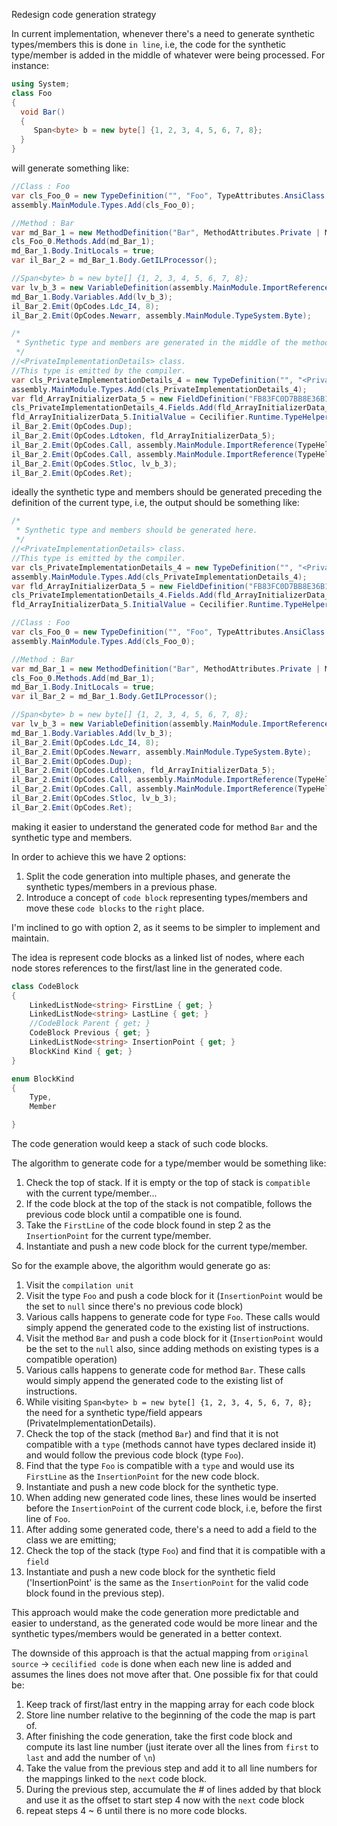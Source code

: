 Redesign code generation strategy

In current implementation, whenever there's a need to generate synthetic types/members this is done `in line`, i.e, the code for the synthetic type/member is added in the middle of whatever were being processed. For instance:

```C#
using System;
class Foo
{
  void Bar()
  {
     Span<byte> b = new byte[] {1, 2, 3, 4, 5, 6, 7, 8};
  }
}
```

will generate something like:

```C#
//Class : Foo
var cls_Foo_0 = new TypeDefinition("", "Foo", TypeAttributes.AnsiClass | TypeAttributes.BeforeFieldInit | TypeAttributes.NotPublic, assembly.MainModule.TypeSystem.Object);
assembly.MainModule.Types.Add(cls_Foo_0);

//Method : Bar
var md_Bar_1 = new MethodDefinition("Bar", MethodAttributes.Private | MethodAttributes.HideBySig, assembly.MainModule.TypeSystem.Void);
cls_Foo_0.Methods.Add(md_Bar_1);
md_Bar_1.Body.InitLocals = true;
var il_Bar_2 = md_Bar_1.Body.GetILProcessor();

//Span<byte> b = new byte[] {1, 2, 3, 4, 5, 6, 7, 8};
var lv_b_3 = new VariableDefinition(assembly.MainModule.ImportReference(typeof(System.Span<>)).MakeGenericInstanceType(assembly.MainModule.TypeSystem.Byte));
md_Bar_1.Body.Variables.Add(lv_b_3);
il_Bar_2.Emit(OpCodes.Ldc_I4, 8);
il_Bar_2.Emit(OpCodes.Newarr, assembly.MainModule.TypeSystem.Byte);

/*
 * Synthetic type and members are generated in the middle of the method  
 */
//<PrivateImplementationDetails> class.
//This type is emitted by the compiler.
var cls_PrivateImplementationDetails_4 = new TypeDefinition("", "<PrivateImplementationDetails>", TypeAttributes.NotPublic | TypeAttributes.Sealed | TypeAttributes.AnsiClass | TypeAttributes.AutoLayout, assembly.MainModule.TypeSystem.Object);
assembly.MainModule.Types.Add(cls_PrivateImplementationDetails_4);
var fld_ArrayInitializerData_5 = new FieldDefinition("FB83FC0D7BB8E36B1D2A748F201745FB4E8A09FFA00BBA94F94BBB9C9497E55B", FieldAttributes.Assembly | FieldAttributes.Static | FieldAttributes.InitOnly, assembly.MainModule.TypeSystem.Int64);
cls_PrivateImplementationDetails_4.Fields.Add(fld_ArrayInitializerData_5);
fld_ArrayInitializerData_5.InitialValue = Cecilifier.Runtime.TypeHelpers.ToByteArray<Byte>(new Byte[] {1, 2, 3, 4, 5, 6, 7, 8});
il_Bar_2.Emit(OpCodes.Dup);
il_Bar_2.Emit(OpCodes.Ldtoken, fld_ArrayInitializerData_5);
il_Bar_2.Emit(OpCodes.Call, assembly.MainModule.ImportReference(TypeHelpers.ResolveMethod(typeof(System.Runtime.CompilerServices.RuntimeHelpers), "InitializeArray",System.Reflection.BindingFlags.Default|System.Reflection.BindingFlags.Static|System.Reflection.BindingFlags.Public, "System.Array", "System.RuntimeFieldHandle")));
il_Bar_2.Emit(OpCodes.Call, assembly.MainModule.ImportReference(TypeHelpers.ResolveMethod(typeof(System.Span<System.Byte>), "op_Implicit",System.Reflection.BindingFlags.Default|System.Reflection.BindingFlags.Static|System.Reflection.BindingFlags.Public, "System.Byte[]")));
il_Bar_2.Emit(OpCodes.Stloc, lv_b_3);
il_Bar_2.Emit(OpCodes.Ret);
```

ideally the synthetic type and members should be generated preceding the definition of the current type, i.e, the output should be something like:

```C#
/*
 * Synthetic type and members should be generated here.
 */
//<PrivateImplementationDetails> class.
//This type is emitted by the compiler.
var cls_PrivateImplementationDetails_4 = new TypeDefinition("", "<PrivateImplementationDetails>", TypeAttributes.NotPublic | TypeAttributes.Sealed | TypeAttributes.AnsiClass | TypeAttributes.AutoLayout, assembly.MainModule.TypeSystem.Object);
assembly.MainModule.Types.Add(cls_PrivateImplementationDetails_4);
var fld_ArrayInitializerData_5 = new FieldDefinition("FB83FC0D7BB8E36B1D2A748F201745FB4E8A09FFA00BBA94F94BBB9C9497E55B", FieldAttributes.Assembly | FieldAttributes.Static | FieldAttributes.InitOnly, assembly.MainModule.TypeSystem.Int64);
cls_PrivateImplementationDetails_4.Fields.Add(fld_ArrayInitializerData_5);
fld_ArrayInitializerData_5.InitialValue = Cecilifier.Runtime.TypeHelpers.ToByteArray<Byte>(new Byte[] {1, 2, 3, 4, 5, 6, 7, 8});

//Class : Foo
var cls_Foo_0 = new TypeDefinition("", "Foo", TypeAttributes.AnsiClass | TypeAttributes.BeforeFieldInit | TypeAttributes.NotPublic, assembly.MainModule.TypeSystem.Object);
assembly.MainModule.Types.Add(cls_Foo_0);

//Method : Bar
var md_Bar_1 = new MethodDefinition("Bar", MethodAttributes.Private | MethodAttributes.HideBySig, assembly.MainModule.TypeSystem.Void);
cls_Foo_0.Methods.Add(md_Bar_1);
md_Bar_1.Body.InitLocals = true;
var il_Bar_2 = md_Bar_1.Body.GetILProcessor();

//Span<byte> b = new byte[] {1, 2, 3, 4, 5, 6, 7, 8};
var lv_b_3 = new VariableDefinition(assembly.MainModule.ImportReference(typeof(System.Span<>)).MakeGenericInstanceType(assembly.MainModule.TypeSystem.Byte));
md_Bar_1.Body.Variables.Add(lv_b_3);
il_Bar_2.Emit(OpCodes.Ldc_I4, 8);
il_Bar_2.Emit(OpCodes.Newarr, assembly.MainModule.TypeSystem.Byte);
il_Bar_2.Emit(OpCodes.Dup);
il_Bar_2.Emit(OpCodes.Ldtoken, fld_ArrayInitializerData_5);
il_Bar_2.Emit(OpCodes.Call, assembly.MainModule.ImportReference(TypeHelpers.ResolveMethod(typeof(System.Runtime.CompilerServices.RuntimeHelpers), "InitializeArray",System.Reflection.BindingFlags.Default|System.Reflection.BindingFlags.Static|System.Reflection.BindingFlags.Public, "System.Array", "System.RuntimeFieldHandle")));
il_Bar_2.Emit(OpCodes.Call, assembly.MainModule.ImportReference(TypeHelpers.ResolveMethod(typeof(System.Span<System.Byte>), "op_Implicit",System.Reflection.BindingFlags.Default|System.Reflection.BindingFlags.Static|System.Reflection.BindingFlags.Public, "System.Byte[]")));
il_Bar_2.Emit(OpCodes.Stloc, lv_b_3);
il_Bar_2.Emit(OpCodes.Ret);
```

making it easier to understand the generated code for method `Bar` and the synthetic type and members.

In order to achieve this we have 2 options:
1. Split the code generation into multiple phases, and generate the synthetic types/members in a previous phase.
2. Introduce a concept of `code block` representing types/members and move these `code blocks` to the `right` place.

I'm inclined to go with option 2, as it seems to be simpler to implement and maintain.

The idea is represent code blocks as a linked list of nodes, where each node stores references to the first/last line in the generated code.

```C#
class CodeBlock
{
    LinkedListNode<string> FirstLine { get; }
    LinkedListNode<string> LastLine { get; }
    //CodeBlock Parent { get; }
    CodeBlock Previous { get; }
    LinkedListNode<string> InsertionPoint { get; }
    BlockKind Kind { get; }
}

enum BlockKind
{
    Type,
    Member

}
```

The code generation would keep a stack of such code blocks.

The algorithm to generate code for a type/member would be something like:

1. Check the top of stack. If it is empty or the top of stack is `compatible` with the current type/member...
2. If the code block at the top of the stack is not compatible, follows the previous code block until a compatible one is found.
3. Take the `FirstLine` of the code block found in step 2 as the `InsertionPoint` for the current type/member.
4. Instantiate and push a new code block for the current type/member.

So for the example above, the algorithm would generate go as:
1. Visit the `compilation unit` 
1. Visit the type `Foo` and push a code block for it (`InsertionPoint` would be the set to `null` since there's no previous code block)
1. Various calls happens to generate code for type `Foo`. These calls would simply append the generated code to the existing list of instructions.
1. Visit the method `Bar` and push a code block for it (`InsertionPoint` would be the set to the `null` also, since adding methods on existing types is a compatible operation)
1. Various calls happens to generate code for method `Bar`. These calls would simply append the generated code to the existing list of instructions.
1. While visiting `Span<byte> b = new byte[] {1, 2, 3, 4, 5, 6, 7, 8};` the need for a synthetic type/field appears (PrivateImplementationDetails).
1. Check the top of the stack (method `Bar`) and find that it is not compatible with a `type` (methods cannot have types declared inside it) and would follow the previous code block (type `Foo`).
1. Find that the type `Foo` is compatible with a `type` and would use its `FirstLine` as the `InsertionPoint` for the new code block.
1. Instantiate and push a new code block for the synthetic type.
1. When adding new generated code lines, these lines would be inserted before the `InsertionPoint` of the current code block, i.e, before the first line of `Foo`.
1. After adding some generated code, there's a need to add a field to the class we are
   emitting;
1. Check the top of the stack (type `Foo`) and find that it is compatible with a `field`
1. Instantiate and push a new code block for the synthetic field ('InsertionPoint' is the same as the `InsertionPoint` for the valid code block found in the previous step).

This approach would make the code generation more predictable and easier to understand, as the generated code would be more linear and the synthetic types/members would be generated in a better context.

The downside of this approach is that the actual mapping from `original source` -> `cecilified code` is done when each new line is added and assumes the lines does not move after that. One possible fix for that could be:
1.  Keep track of first/last entry in the mapping array for each code block
1.  Store line number relative to the beginning of the code the map is part of.
1.  After finishing the code generation, take the first code block and compute its last line number (just iterate over all the lines from `first` to `last` and add the number of `\n`)
1.  Take the value from the previous step and add it to all line numbers for the mappings linked to the `next` code block.
1.  During the previous step, accumulate the # of lines added by that block and use it as the offset to start step 4 now with the `next` code block
1.  repeat steps 4 ~ 6 until there is no more code blocks.



